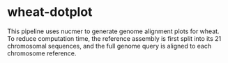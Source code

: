 # wheat-dotplot
This pipeline uses nucmer to generate genome alignment plots for wheat. To reduce computation time, the reference assembly is first split into its 21 chromosomal sequences, and the full genome query is aligned to each chromosome reference.
